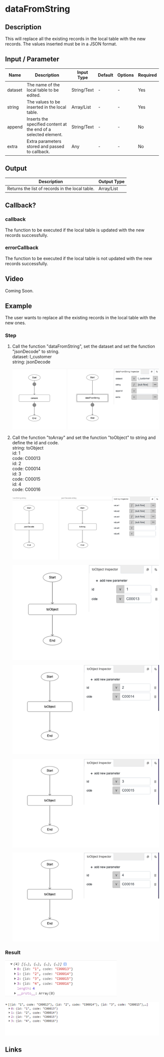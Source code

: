 ﻿# dataFromString

## Description

This will replace all the existing records in the local table with the new records. The values inserted must be in a JSON format.

## Input / Parameter

| Name | Description | Input Type | Default | Options | Required |
| ------ | ------ | ------ | ------ | ------ | ------ |
| dataset | The name of the local table to be edited. | String/Text | - | - | Yes |
| string | The values to be inserted in the local table. | Array/List | - | - | Yes |
| append | Inserts the specified content at the end of a selected element. | String/Text | - | - | No |
| extra | Extra parameters stored and passed to callback. | Any | - | - | No |

## Output

| Description | Output Type |
| ------ | ------ |
| Returns the list of records in the local table. | Array/List |

## Callback?

### callback

The function to be executed if the local table is updated with the new records successfully.

### errorCallback

The function to be executed if the local table is not updated with the new records successfully.

## Video

Coming Soon.

<!-- Format: [![Video]({image-path}?raw=true)]({url-link}) -->


## Example


The user wants to replace all the existing records in the local table with the new ones.</br>

### Step

1. Call the function "dataFromString", set the dataset and set the          function "jsonDecode" to string.<br>
   dataset: l_customer<br />
   string: jsonDecode<br/>
    
    ![](./dataFromString-step-1.png?raw=true)
    
2. Call the function "toArray" and set the function "toObject" to string    and define the id and code.<br>
   string: toObject<br />
   id: 1<br>
   code: C00013<br/>
   id: 2<br>
   code: C00014<br>
   id: 3<br>
   code: C00015<br>
   id: 4<br>
   code: C00016<br>
   
   ![](./dataFromString-step-2.png?raw=true)
   
   ![](./dataFromString-step-3.png?raw=true)
   
   ![](./dataFromString-step-4.png?raw=true)
   
   ![](./dataFromString-step-5.png?raw=true)
   
   ![](./dataFromString-step-6.png?raw=true)
  
    
### Result

![](./dataFromString-result-1.png?raw=true)<br>

![](./dataFromString-result-2.png?raw=true)



## Links